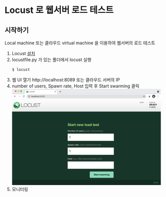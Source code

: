 # Locust 로 웹서버 로드 테스트 

## 시작하기 
Local machine 또는 클라우드 virtual machine 을 이용하여 웹서버의 로드 테스트
1. Locust [설치](https://docs.locust.io/en/stable/installation.html)
1. locustfile.py 가 있는 폴더에서 locust 실행 
    ```bash
    $ locust
    ```
1. 웹 UI 열기 http://localhost:8089 또는 클라우드 서버의 IP 
1. number of users, Spawn rate, Host 입력 후 Start swarming 클릭 
![locust ui](./img/webui-splash-screenshot.webp)
1. 모니터링 



